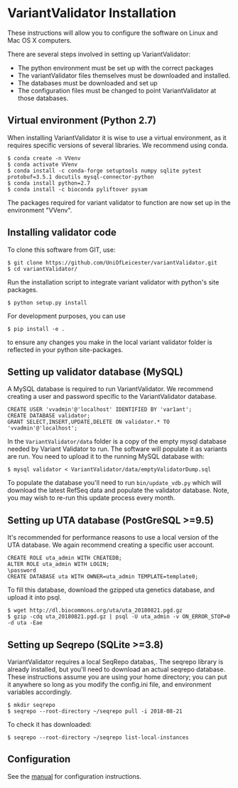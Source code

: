 # VariantValidator Installation

These instructions will allow you to configure the software on Linux and Mac OS X computers.

There are several steps involved in setting up VariantValidator:
* The python environment must be set up with the correct packages
* The variantValidator files themselves must be downloaded and installed.
* The databases must be downloaded and set up
* The configuration files must be changed to point VariantValidator at those databases.

## Virtual environment (Python 2.7)

When installing VariantValidator it is wise to use a virtual environment, as it requires specific versions of several libraries.
We recommend using conda.
```
$ conda create -n VVenv
$ conda activate VVenv
$ conda install -c conda-forge setuptools numpy sqlite pytest protobuf=3.5.1 docutils mysql-connector-python
$ conda install python=2.7
$ conda install -c bioconda pyliftover pysam
```
The packages required for variant validator to function are now set up in the environment "VVenv".

## Installing validator code

To clone this software from GIT, use:
```
$ git clone https://github.com/UniOfLeicester/variantValidator.git
$ cd variantValidator/
```
Run the installation script to integrate variant validator with python's site packages.
```
$ python setup.py install
```
For development purposes, you can use
```
$ pip install -e .
```
to ensure any changes you make in the local variant validator folder is reflected in your python site-packages.

## Setting up validator database (MySQL)

A MySQL database is required to run VariantValidator. We recommend creating a user and password specific to the
VariantValidator database.

```mysql
CREATE USER 'vvadmin'@'localhost' IDENTIFIED BY 'var1ant';
CREATE DATABASE validator;
GRANT SELECT,INSERT,UPDATE,DELETE ON validator.* TO 'vvadmin'@'localhost';
```

In the `VariantValidator/data` folder is a copy of the empty mysql database needed by Variant Validator to run. The software will populate it as variants are run. You need to upload it to the running MySQL database with:
```
$ mysql validator < VariantValidator/data/emptyValidatorDump.sql 
```

To populate the database you'll need to run `bin/update_vdb.py` which will download the latest RefSeq data and populate the validator database. Note, you may wish to re-run this update process every month.

## Setting up UTA database (PostGreSQL >=9.5)

It's recommended for performance reasons to use a local version of the UTA database. We again recommend creating a specific user account.
```
CREATE ROLE uta_admin WITH CREATEDB;
ALTER ROLE uta_admin WITH LOGIN;
\password
CREATE DATABASE uta WITH OWNER=uta_admin TEMPLATE=template0;
```

To fill this database, download the gzipped uta genetics database, and upload it into psql.
```
$ wget http://dl.biocommons.org/uta/uta_20180821.pgd.gz
$ gzip -cdq uta_20180821.pgd.gz | psql -U uta_admin -v ON_ERROR_STOP=0 -d uta -Eae
```


## Setting up Seqrepo (SQLite >=3.8)

VariantValidator requires a local SeqRepo databas,. The seqrepo library is already installed, but you'll need to download an actual seqrepo database. These instructions assume you are using your home directory; you can put it anywhere so long as you modify the config.ini file, and environment variables accordingly.
```
$ mkdir seqrepo
$ seqrepo --root-directory ~/seqrepo pull -i 2018-08-21
```
To check it has downloaded:
```
$ seqrepo --root-directory ~/seqrepo list-local-instances
```

## Configuration

See the [manual](MANUAL.md) for configuration instructions.